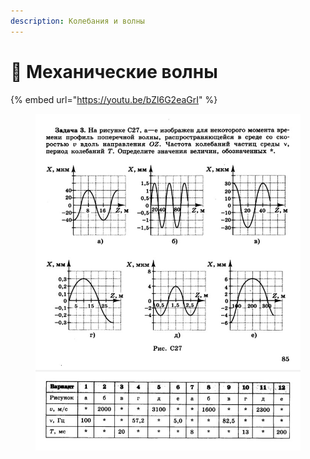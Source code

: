 ```yaml
---
description: Колебания и волны
---
```


# 📗 Механические волны

{% embed url="https://youtu.be/bZl6G2eaGrI" %}

<figure><img src="../../../.gitbook/assets/image (13).png" alt=""><figcaption></figcaption></figure>
